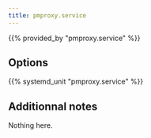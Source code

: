 ```yaml
---
title: pmproxy.service
---
```


{{% provided_by "pmproxy.service" %}}

## Options

{{% systemd_unit "pmproxy.service" %}}

## Additionnal notes

Nothing here.